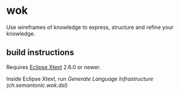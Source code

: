wok
===

Use wireframes of knowledge to express, structure and refine your knowledge.


build instructions
------------------
Requires [Eclipse Xtext](http://www.eclipse.org/Xtext/download.html "Download Xtext") 2.6.0 or newer.


Inside Eclipse Xtext, run *Generate Language Infrastructure (ch.semantonic.wok.dsl)*